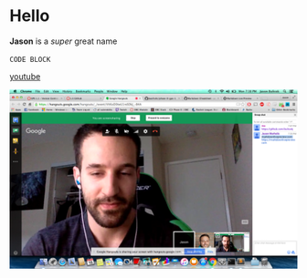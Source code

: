 # Hello

**Jason** is a *super* great name

`CODE BLOCK`

[youtube](https://www.youtube.com/)

![Screenshot](GPS_1_Screenshot.png)
